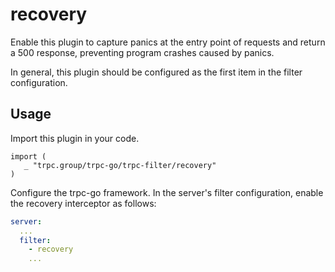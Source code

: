 # recovery

Enable this plugin to capture panics at the entry point of requests and return a 500 response, preventing program crashes caused by panics.

In general, this plugin should be configured as the first item in the filter configuration.

## Usage

Import this plugin in your code.

```golang
import (
   _ "trpc.group/trpc-go/trpc-filter/recovery"
)
```

Configure the trpc-go framework. In the server's filter configuration, enable the recovery interceptor as follows:

```yaml
server:
  ...
  filter:
    - recovery
    ...
```
